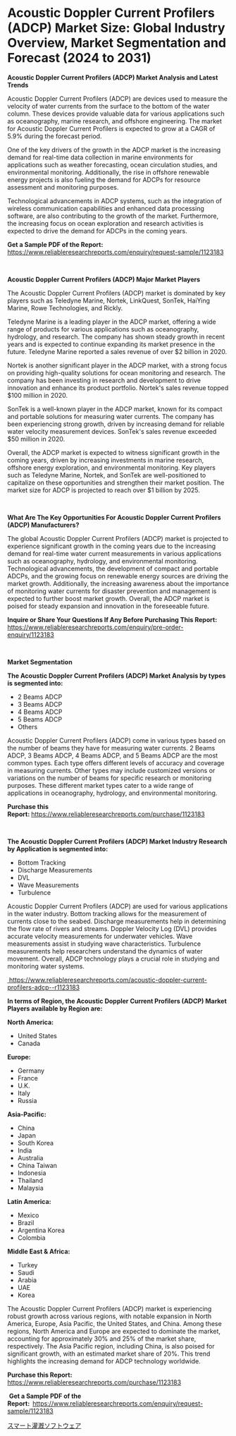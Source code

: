 <p><h1>Acoustic Doppler Current Profilers (ADCP) Market Size: Global Industry Overview, Market Segmentation and Forecast (2024 to 2031)</h1></p><p><strong>Acoustic Doppler Current Profilers (ADCP) Market Analysis and Latest Trends</strong></p>
<p><p>Acoustic Doppler Current Profilers (ADCP) are devices used to measure the velocity of water currents from the surface to the bottom of the water column. These devices provide valuable data for various applications such as oceanography, marine research, and offshore engineering. The market for Acoustic Doppler Current Profilers is expected to grow at a CAGR of 5.9% during the forecast period.</p><p>One of the key drivers of the growth in the ADCP market is the increasing demand for real-time data collection in marine environments for applications such as weather forecasting, ocean circulation studies, and environmental monitoring. Additionally, the rise in offshore renewable energy projects is also fueling the demand for ADCPs for resource assessment and monitoring purposes.</p><p>Technological advancements in ADCP systems, such as the integration of wireless communication capabilities and enhanced data processing software, are also contributing to the growth of the market. Furthermore, the increasing focus on ocean exploration and research activities is expected to drive the demand for ADCPs in the coming years.</p></p>
<p><strong>Get a Sample PDF of the Report:&nbsp;</strong> <a href="https://www.reliableresearchreports.com/enquiry/request-sample/1123183">https://www.reliableresearchreports.com/enquiry/request-sample/1123183</a></p>
<p>&nbsp;</p>
<p><strong>Acoustic Doppler Current Profilers (ADCP) Major Market Players</strong></p>
<p><p>The Acoustic Doppler Current Profilers (ADCP) market is dominated by key players such as Teledyne Marine, Nortek, LinkQuest, SonTek, HaiYing Marine, Rowe Technologies, and Rickly. </p><p>Teledyne Marine is a leading player in the ADCP market, offering a wide range of products for various applications such as oceanography, hydrology, and research. The company has shown steady growth in recent years and is expected to continue expanding its market presence in the future. Teledyne Marine reported a sales revenue of over $2 billion in 2020.</p><p>Nortek is another significant player in the ADCP market, with a strong focus on providing high-quality solutions for ocean monitoring and research. The company has been investing in research and development to drive innovation and enhance its product portfolio. Nortek's sales revenue topped $100 million in 2020.</p><p>SonTek is a well-known player in the ADCP market, known for its compact and portable solutions for measuring water currents. The company has been experiencing strong growth, driven by increasing demand for reliable water velocity measurement devices. SonTek's sales revenue exceeded $50 million in 2020.</p><p>Overall, the ADCP market is expected to witness significant growth in the coming years, driven by increasing investments in marine research, offshore energy exploration, and environmental monitoring. Key players such as Teledyne Marine, Nortek, and SonTek are well-positioned to capitalize on these opportunities and strengthen their market position. The market size for ADCP is projected to reach over $1 billion by 2025.</p></p>
<p>&nbsp;</p>
<p><strong>What Are The Key Opportunities For Acoustic Doppler Current Profilers (ADCP) Manufacturers?</strong></p>
<p><p>The global Acoustic Doppler Current Profilers (ADCP) market is projected to experience significant growth in the coming years due to the increasing demand for real-time water current measurements in various applications such as oceanography, hydrology, and environmental monitoring. Technological advancements, the development of compact and portable ADCPs, and the growing focus on renewable energy sources are driving the market growth. Additionally, the increasing awareness about the importance of monitoring water currents for disaster prevention and management is expected to further boost market growth. Overall, the ADCP market is poised for steady expansion and innovation in the foreseeable future.</p></p>
<p><strong>Inquire or Share Your Questions If Any Before Purchasing This Report:</strong> <a href="https://www.reliableresearchreports.com/enquiry/pre-order-enquiry/1123183">https://www.reliableresearchreports.com/enquiry/pre-order-enquiry/1123183</a></p>
<p>&nbsp;</p>
<p><strong>Market Segmentation</strong></p>
<p><strong>The Acoustic Doppler Current Profilers (ADCP) Market Analysis by types is segmented into:</strong></p>
<p><ul><li>2 Beams ADCP</li><li>3 Beams ADCP</li><li>4 Beams ADCP</li><li>5 Beams ADCP</li><li>Others</li></ul></p>
<p><p>Acoustic Doppler Current Profilers (ADCP) come in various types based on the number of beams they have for measuring water currents. 2 Beams ADCP, 3 Beams ADCP, 4 Beams ADCP, and 5 Beams ADCP are the most common types. Each type offers different levels of accuracy and coverage in measuring currents. Other types may include customized versions or variations on the number of beams for specific research or monitoring purposes. These different market types cater to a wide range of applications in oceanography, hydrology, and environmental monitoring.</p></p>
<p><strong>Purchase this Report:&nbsp;</strong><a href="https://www.reliableresearchreports.com/purchase/1123183">https://www.reliableresearchreports.com/purchase/1123183</a></p>
<p>&nbsp;</p>
<p><strong>The Acoustic Doppler Current Profilers (ADCP) Market Industry Research by Application is segmented into:</strong></p>
<p><ul><li>Bottom Tracking</li><li>Discharge Measurements</li><li>DVL</li><li>Wave Measurements</li><li>Turbulence</li></ul></p>
<p><p>Acoustic Doppler Current Profilers (ADCP) are used for various applications in the water industry. Bottom tracking allows for the measurement of currents close to the seabed. Discharge measurements help in determining the flow rate of rivers and streams. Doppler Velocity Log (DVL) provides accurate velocity measurements for underwater vehicles. Wave measurements assist in studying wave characteristics. Turbulence measurements help researchers understand the dynamics of water movement. Overall, ADCP technology plays a crucial role in studying and monitoring water systems.</p></p>
<p><a href="https://www.reliableresearchreports.com/acoustic-doppler-current-profilers-adcp--r1123183">&nbsp;https://www.reliableresearchreports.com/acoustic-doppler-current-profilers-adcp--r1123183</a></p>
<p><strong>In terms of Region, the Acoustic Doppler Current Profilers (ADCP) Market Players available by Region are:</strong></p>
<p>
    <p> <strong> North America: </strong>
        <ul>
            <li>United States</li>
            <li>Canada</li>
        </ul>
        </p> 
    <p> <strong> Europe: </strong>
        <ul>
            <li>Germany</li>
            <li>France</li>
            <li>U.K.</li>
            <li>Italy</li>
            <li>Russia</li>
        </ul>
        </p> 
    <p> <strong> Asia-Pacific: </strong>
        <ul>
            <li>China</li>
            <li>Japan</li>
            <li>South Korea</li>
            <li>India</li>
            <li>Australia</li>
            <li>China Taiwan</li>
            <li>Indonesia</li>
            <li>Thailand</li>
            <li>Malaysia</li>
        </ul>
        </p> 
    <p> <strong> Latin America: </strong>
        <ul>
            <li>Mexico</li>
            <li>Brazil</li>
            <li>Argentina Korea</li>
            <li>Colombia</li>
        </ul>
        </p> 
    <p> <strong> Middle East & Africa: </strong>
        <ul>
            <li>Turkey</li>
            <li>Saudi</li>
            <li>Arabia</li>
            <li>UAE</li>
            <li>Korea</li>
        </ul>
    </p>
    </p>
<p><p>The Acoustic Doppler Current Profilers (ADCP) market is experiencing robust growth across various regions, with notable expansion in North America, Europe, Asia Pacific, the United States, and China. Among these regions, North America and Europe are expected to dominate the market, accounting for approximately 30% and 25% of the market share, respectively. The Asia Pacific region, including China, is also poised for significant growth, with an estimated market share of 20%. This trend highlights the increasing demand for ADCP technology worldwide.</p></p>
<p><strong>Purchase this Report: </strong><a href="https://www.reliableresearchreports.com/purchase/1123183">https://www.reliableresearchreports.com/purchase/1123183</a></p>
<p>&nbsp;<strong>Get a Sample PDF of the Report:&nbsp;&nbsp;</strong><a href="https://www.reliableresearchreports.com/enquiry/request-sample/1123183">https://www.reliableresearchreports.com/enquiry/request-sample/1123183</a></p>
<p><strong></strong></p>
<p><p><a href="https://github.com/RaeJenkins1952/Market-Research-Report-List-1/blob/main/833441446273.md">スマート灌漑ソフトウェア</a></p></p>